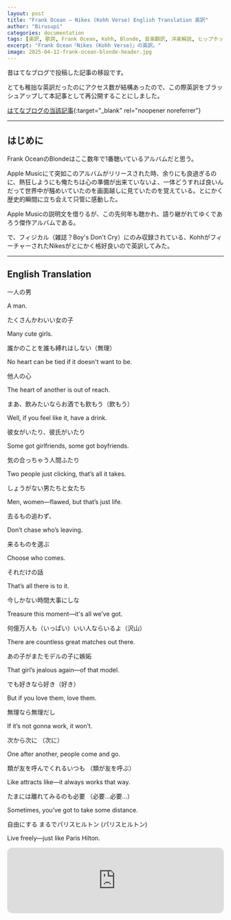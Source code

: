 ```yaml
---
layout: post
title: "Frank Ocean – Nikes (Kohh Verse) English Translation 英訳"
author: "Birusupi"
categories: documentation
tags: [英訳, 歌詞, Frank Ocean, Kohh, Blonde, 音楽翻訳, 洋楽解説, ヒップホップ, サブカルチャー, 和訳比較]
excerpt: "Frank Ocean『Nikes (Kohh Verse)』の英訳。"
image: 2025-04-12-frank-ocean-blonde-header.jpg
---
```


昔はてなブログで投稿した記事の移設です。

とても稚拙な英訳だったのにアクセス数が結構あったので、この際英訳をブラッシュアップして本記事として再公開することにしました。


[はてなブログの当該記事](https://languageoflife.hatenablog.jp/entry/2018/09/03/231023){:target="_blank" rel="noopener noreferrer"}

---

## はじめに

Frank OceanのBlondeはここ数年で1番聴いているアルバムだと思う。

Apple Musicにて突如このアルバムがリリースされた時、余りにも良過ぎるのに、熱狂しようにも俺たちは心の準備が出来ていないよ、一体どうすれば良いんだって世界中が騒めいていたのを画面越しに見ていたのを覚えている。とにかく歴史的瞬間に立ち会えて只管に感動した。

Apple Musicの説明文を借りるが、この先何年も聴かれ、語り継がれてゆくであろう傑作アルバムである。

で、フィジカル（雑誌？Boy's Don't Cry）にのみ収録されている、KohhがフィーチャーされたNikesがとにかく格好良いので英訳してみた。

---

## English Translation

一人の男

A man.


たくさんかわいい女の子

Many cute girls.


誰かのことを誰も縛れはしない（無理）

No heart can be tied if it doesn't want to be.


他人の心

The heart of another is out of reach.


まあ、飲みたいならお酒でも飲もう（飲もう）

Well, if you feel like it, have a drink.


彼女がいたり、彼氏がいたり

Some got girlfriends, some got boyfriends.


気の合っちゃう人間ふたり

Two people just clicking, that’s all it takes.


しょうがない男たちと女たち

Men, women—flawed, but that’s just life.


去るもの追わず、

Don’t chase who’s leaving.


来るものを選ぶ

Choose who comes.


それだけの話

That’s all there is to it.


今しかない時間大事にしな

Treasure this moment—it's all we’ve got.


何億万人も（いっぱい）いい人ならいるよ（沢山）

There are countless great matches out there.


あの子がまたモデルの子に嫉妬

That girl’s jealous again—of that model.


でも好きなら好き（好き）

But if you love them, love them.


無理なら無理だし

If it’s not gonna work, it won’t.


次から次に （次に）

One after another, people come and go.


類が友を呼んでくれるいつも （類が友を呼ぶ）

Like attracts like—it always works that way.


たまには離れてみるのも必要 （必要…必要…）

Sometimes, you’ve got to take some distance.


自由にする まるでパリスヒルトン (パリスヒルトン)

Live freely—just like Paris Hilton.


<iframe style="border-radius:12px" src="https://open.spotify.com/embed/track/19YKaevk2bce4odJkP5L22?utm_source=generator&theme=0" width="100%" height="152" frameBorder="0" allowfullscreen="" allow="autoplay; clipboard-write; encrypted-media; fullscreen; picture-in-picture" loading="lazy"></iframe>